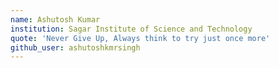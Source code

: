 ```yaml
---
name: Ashutosh Kumar
institution: Sagar Institute of Science and Technology
quote: 'Never Give Up, Always think to try just once more'
github_user: ashutoshkmrsingh
---
```

